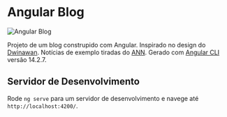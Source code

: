 # Angular Blog

![Angular Blog](https://i.ibb.co/VgQ7n6f/angular-blog.png)

Projeto de um blog construpido com Angular. Inspirado no design do [Dwinawan](https://dribbble.com/dwinawan). Notícias de exemplo tiradas do [ANN](https://www.animenewsnetwork.com). Gerado com [Angular CLI](https://github.com/angular/angular-cli) versão 14.2.7. 

## Servidor de Desenvolvimento

Rode `ng serve` para um servidor de desenvolvimento e navege até `http://localhost:4200/`. 
